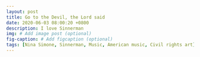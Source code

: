 ```yaml
---
layout: post
title: Go to the Devil, the Lord said
date: 2020-06-03 08:00:20 +0800
description: I love Sinnerman
img: # Add image post (optional)
fig-caption: # Add figcaption (optional)
tags: [Nina Simone, Sinnerman, Music, American music, Civil rights art]
---
```



